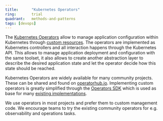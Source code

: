 ```yaml
---
title:      "Kubernetes Operators"
ring:       trial
quadrant:   methods-and-patterns
tags: [devops]
---
```


The [Kubernetes Operators](https://kubernetes.io/docs/concepts/extend-kubernetes/operator/) allow to manage application configuration within Kubernetes through [custom resources](https://kubernetes.io/docs/concepts/extend-kubernetes/api-extension/custom-resources/).
The operators are implemented as Kubernetes controllers and all interaction happens through the Kubernetes API.
This allows to manage application deployment and configuration with the same toolset, it also allows to create another abstraction layer to describe the desired application state and let the operator decide how this state should be reached.

Kubernetes Operators are widely available for many community projects.
These can be shared and found on [operatorhub.io](https://operatorhub.io/).
Implementing custom operators is greatly simplified through the [Operators SDK](https://sdk.operatorframework.io/) which is used as base for many [existing implementations](https://github.com/operator-framework/awesome-operators).

We use operators in most projects and prefer them to custom management code.
We encourage teams to try the existing community operators for e.g. observability and operations tasks.
